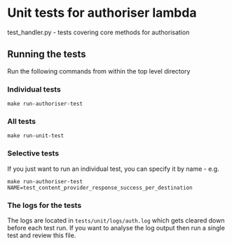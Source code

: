 # Unit tests for authoriser lambda

test_handler.py  - tests covering core methods for authorisation

## Running the tests

Run the following commands from within the top level directory

### Individual tests
    make run-authoriser-test

### All tests

    make run-unit-test

### Selective tests
If you just want to run an individual test, you can specify it by name - e.g.

    make run-authoriser-test NAME=test_content_provider_response_success_per_destination

### The logs for the tests

The logs are located in `tests/unit/logs/auth.log` which gets cleared down before each test run.
If you want to analyse the log output then run a single test and review this file.

